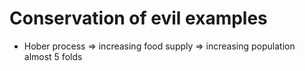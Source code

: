 # Conservation of evil examples

- Hober process => increasing food supply => increasing population almost 5 folds
